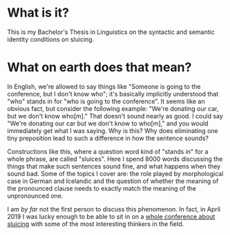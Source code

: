 # What is it? 

This is my Bachelor's Thesis in Linguistics on the syntactic and semantic identity conditions on sluicing. 

# What on earth does that mean? 

In English, we're allowed to say things like "Someone is going to the conference, but I don't know who"; it's basically implicitly understood that "who" stands in for "who is going to the conference". It seems like an obvious fact, but consider the following example: "We're donating our car, but we don't know who[m]." That doesn't sound nearly as good. I could say "We're donating our car but we don't know to who[m]," and you would immediately get what I was saying. Why is this? Why does eliminating one tiny preposition lead to such a difference in how the sentence sounds? 

Constructions like this, where a question word kind of "stands in" for a whole phrase, are called "sluices". Here I spend 8000 words discussing the things that make such sentences sound fine, and what happens when they sound bad. Some of the topics I cover are: the role played by morphological case in German and Icelandic and the question of whether the meaning of the pronounced clause needs to exactly match the meaning of the unpronounced one. 

I am *by far* not the first person to discuss this phenomenon. In fact, in April 2019 I was lucky enough to be able to sit in on a [whole conference about sluicing](https://voices.uchicago.edu/sluicingat50/) with some of the most interesting thinkers in the field. 
